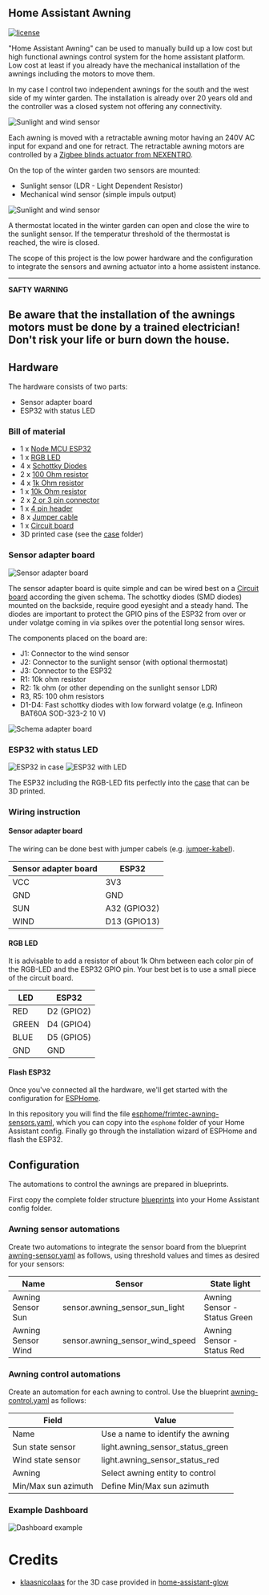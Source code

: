 ## Home Assistant Awning 

[![license](https://img.shields.io/badge/License-Apache%202.0-blue.svg)](https://opensource.org/licenses/Apache-2.0)

"Home Assistant Awning" can be used to manually build up a low cost but high functional awnings control system for the
home assistant platform.
Low cost at least if you already have the mechanical installation of the awnings including the motors to move them.

In my case I control two independent awnings for the south and the west side of my winter garden. The installation is
already over 20 years old and the controller was a closed system not offering any connectivity.

![Sunlight and wind sensor](images/winter-garden.jpg)

Each awning is moved with a retractable awning motor having an 240V AC input for expand and one for retract.
The retractable awning motors are controlled by a [Zigbee blinds actuator from NEXENTRO](https://cdn.competec.ch/documents2/4/5/5/194267554/194267554.pdf).

On the top of the winter garden two sensors are mounted:
* Sunlight sensor (LDR - Light Dependent Resistor)
* Mechanical wind sensor (simple impuls output)

![Sunlight and wind sensor](images/sensors.jpg)

A thermostat located in the winter garden can open and close the wire to the sunlight sensor.
If the temperatur threshold of the thermostat is reached, the wire is closed.

The scope of this project is the low power hardware and the configuration to integrate the sensors and awning actuator into 
a home assistent instance.

---
**SAFTY WARNING**

**Be aware that the installation of the awnings motors must be done by a trained electrician!**<br>
Don't risk your life or burn down the house.
---

## Hardware

The hardware consists of two parts:
* Sensor adapter board
* ESP32 with status LED

### Bill of material
* 1 x [Node MCU ESP32](https://www.conrad.ch/de/p/joy-it-entwickler-platine-node-mcu-esp32-modul-1656367.html)
* 1 x [RGB LED](https://www.conrad.ch/de/p/kingbright-l-154a4surkqbdzgw-led-mehrfarbig-rot-blau-gruen-rund-5-mm-200-mcd-300-mcd-1300-mcd-60-20-ma-1-95-v-3-3-1050466.html)
* 4 x [Schottky Diodes](https://www.conrad.ch/de/p/infineon-technologies-schottky-diode-gleichrichter-bat60a-sod-323-2-10-v-einzeln-tape-cut-154027.html)
* 2 x [100 Ohm resistor](https://www.conrad.ch/de/p/yageo-cfr-25jt-52-100r-kohleschicht-widerstand-100-axial-bedrahtet-0207-0-25-w-5-1-st-1417639.html)
* 4 x [1k Ohm resistor](https://www.conrad.ch/de/p/yageo-cfr-25jt-52-1k0-kohleschicht-widerstand-1-k-axial-bedrahtet-0207-0-25-w-5-1-st-1417699.html)
* 1 x [10k Ohm resistor](https://www.conrad.ch/de/p/yageo-cfr-25jt-52-10k-kohleschicht-widerstand-10-k-axial-bedrahtet-0207-0-25-w-5-1-st-1417697.html)
* 2 x [2 or 3 pin connector](https://www.conrad.ch/de/p/te-connectivity-282837-3-schraubklemmblock-1-40-mm-polzahl-num-3-gruen-1-st-1421685.html?gclid=CjwKCAjwzaSLBhBJEiwAJSRokh-6w8SD5mRbWpBqTB3dXs7ZV1in-iJpRmjEg686jQaoJfRHSNdqnBoCJiMQAvD_BwE&utm_source=google-shopping-de&utm_medium=search&utm_campaign=shopping-online-de&utm_content=shopping-ad_cpc&WT.srch=1&ef_id=CjwKCAjwzaSLBhBJEiwAJSRokh-6w8SD5mRbWpBqTB3dXs7ZV1in-iJpRmjEg686jQaoJfRHSNdqnBoCJiMQAvD_BwE%3AG%3As)
* 1 x [4 pin header](https://www.conrad.ch/de/p/connfly-stiftleiste-standard-anzahl-reihen-1-polzahl-je-reihe-40-ds1021-1-40sf11-1-st-1390109.html)
* 8 x [Jumper cable](https://www.conrad.ch/de/p/joy-it-rb-cb3-025-jumper-kabel-raspberry-pi-banana-pi-arduino-20x-drahtbruecken-buchse-20x-drahtbruecken-buchse-25-0-1182193.html)
* 1 x [Circuit board](https://www.conrad.ch/de/p/rademacher-wr-typ-710-2-platine-hartpapier-l-x-b-100-mm-x-75-mm-35-m-rastermass-2-54-mm-inhalt-1-st-529531.html) 
* 3D printed case (see the [case](/case) folder)

### Sensor adapter board
![Sensor adapter board](images/sensor-adapter-board.jpg)

The sensor adapter board is quite simple and can be wired best on a [Circuit board](https://www.conrad.ch/de/p/rademacher-wr-typ-710-2-platine-hartpapier-l-x-b-100-mm-x-75-mm-35-m-rastermass-2-54-mm-inhalt-1-st-529531.html) according the given schema.
The schottky diodes (SMD diodes) mounted on the backside, require good eyesight and a steady hand. 
The diodes are important to protect the GPIO pins of the ESP32 from over or under volatge coming in via spikes over the potential long sensor wires. 

The components placed on the board are:
* J1: Connector to the wind sensor
* J2: Connector to the sunlight sensor (with optional thermostat)
* J3: Connector to the ESP32
* R1: 10k ohm resistor
* R2: 1k ohm (or other depending on the sunlight sensor LDR)
* R3, R5: 100 ohm resistors
* D1-D4: Fast schottky diodes with low forward volatge (e.g. Infineon BAT60A SOD-323-2 10 V)

![Schema adapter board](images/home-assistant-awning_sensor-adapter.png)
 

### ESP32 with status LED
![ESP32 in case](images/ESP32.jpg)
![ESP32 with LED](images/ESP32-LED.jpg)

The ESP32 including the RGB-LED fits perfectly into the [case](/case) that can be 3D printed. 

### Wiring instruction 

#### Sensor adapter board
The wiring can be done best with jumper cabels (e.g. [jumper-kabel](https://www.conrad.ch/de/p/joy-it-rb-cb3-025-jumper-kabel-raspberry-pi-banana-pi-arduino-20x-drahtbruecken-buchse-20x-drahtbruecken-buchse-25-0-1182193.html)).

| Sensor adapter board | ESP32        |
|----------------------|--------------|
| VCC                  | 3V3          |
| GND                  | GND          |
| SUN                  | A32 (GPIO32) |
| WIND                 | D13 (GPIO13) |

#### RGB LED
It is advisable to add a resistor of about 1k Ohm between each color pin of the RGB-LED and the ESP32 GPIO pin.
Your best bet is to use a small piece of the circuit board.

| LED    | ESP32      |
|--------|------------|
| RED    | D2 (GPIO2) |
| GREEN  | D4 (GPIO4) |
| BLUE   | D5 (GPIO5) |
| GND    | GND        |

#### Flash ESP32

Once you've connected all the hardware, we'll get started with the configuration for [ESPHome](https://esphome.io).

In this repository you will find the file [esphome/frimtec-awning-sensors.yaml][file], 
which you can copy into the `esphome` folder of your Home Assistant config. 
Finally go through the installation wizard of ESPHome and flash the ESP32.

## Configuration
The automations to control the awnings are prepared in blueprints.

First copy the complete folder structure [blueprints](/blueprints) into your Home Assistant config folder.


### Awning sensor automations
Create two automations to integrate the sensor board from the blueprint [awning-sensor.yaml](/blueprints/automation/frimtec/awning-sensor.yaml) 
as follows, using threshold values and times as desired for your sensors:

| Name               | Sensor                          | State light                  |
|--------------------|---------------------------------|------------------------------|
| Awning Sensor Sun  | sensor.awning_sensor_sun_light  | Awning Sensor - Status Green |
| Awning Sensor Wind | sensor.awning_sensor_wind_speed | Awning Sensor - Status Red   |

### Awning control automations
Create an automation for each awning to control. 
Use the blueprint [awning-control.yaml](/blueprints/automation/frimtec/awning-control.yaml)
as follows:

| Field               | Value                             |
|---------------------|-----------------------------------|
| Name                | Use a name to identify the awning | 
| Sun state sensor    | light.awning_sensor_status_green  | 
| Wind state sensor   | light.awning_sensor_status_red    | 
| Awning              | Select awning entity to control   |
| Min/Max sun azimuth | Define Min/Max sun azimuth        |

### Example Dashboard
![Dashboard example](images/dashboard.png)

# Credits
* [klaasnicolaas](https://github.com/klaasnicolaas) for the 3D case provided in [home-assistant-glow](https://github.com/klaasnicolaas/home-assistant-glow)

[file]: /esphome/frimtec-awning-sensors.yaml

